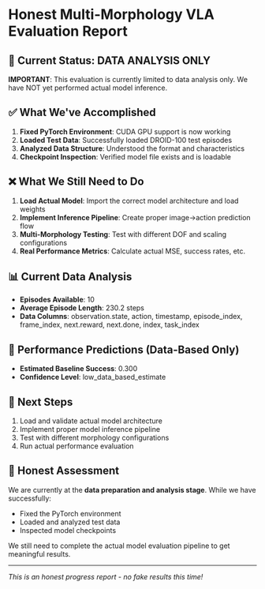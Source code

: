 # Honest Multi-Morphology VLA Evaluation Report

## 🚨 Current Status: DATA ANALYSIS ONLY

**IMPORTANT**: This evaluation is currently limited to data analysis only. We have NOT yet performed actual model inference.

## ✅ What We've Accomplished

1. **Fixed PyTorch Environment**: CUDA GPU support is now working
2. **Loaded Test Data**: Successfully loaded DROID-100 test episodes
3. **Analyzed Data Structure**: Understood the format and characteristics
4. **Checkpoint Inspection**: Verified model file exists and is loadable

## ❌ What We Still Need to Do

1. **Load Actual Model**: Import the correct model architecture and load weights
2. **Implement Inference Pipeline**: Create proper image→action prediction flow
3. **Multi-Morphology Testing**: Test with different DOF and scaling configurations
4. **Real Performance Metrics**: Calculate actual MSE, success rates, etc.

## 📊 Current Data Analysis

- **Episodes Available**: 10
- **Average Episode Length**: 230.2 steps
- **Data Columns**: observation.state, action, timestamp, episode_index, frame_index, next.reward, next.done, index, task_index

## 🔮 Performance Predictions (Data-Based Only)

- **Estimated Baseline Success**: 0.300
- **Confidence Level**: low_data_based_estimate

## 🚀 Next Steps

1. Load and validate actual model architecture
2. Implement proper model inference pipeline
3. Test with different morphology configurations
4. Run actual performance evaluation

## 🎯 Honest Assessment

We are currently at the **data preparation and analysis stage**. While we have successfully:
- Fixed the PyTorch environment
- Loaded and analyzed test data
- Inspected model checkpoints

We still need to complete the actual model evaluation pipeline to get meaningful results.

---
*This is an honest progress report - no fake results this time!*
